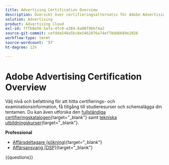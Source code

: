 ```yaml
---
title: Advertising Certification Overview
description: Översikt över certifieringsalternativ för Adobe Advertising
solution: Advertising
product: Advertising Cloud
exl-id: fffb8e56-5afa-4fc0-a384-8a00f96b74a2
source-git-commit: cefdda546e5bc8e5462876a74ef78dd6689e2026
workflow-type: tm+mt
source-wordcount: '57'
ht-degree: 12%

---
```


# Adobe Advertising Certification Overview

Välj nivå och befattning för att hitta certifierings- och examinationsinformation, få tillgång till studieresurser och schemalägga din tentamen. Du kan även utforska den [fullständiga certifieringskatalogen](https://certification.adobe.com/certifications){target="_blank"} samt [tekniska utbildningskurser](https://certification.adobe.com/courses/?/courses){target="_blank"}.

**Professional**

* [Affärsdeltagare (sökning)](https://certification.adobe.com/certification/advertising-search-business-practitioner-professional){target="_blank"} <!--AD0-E501-->
* [Affärsansvarig (DSP)](https://certification.adobe.com/certification/advertising-dsp-business-practitioner-professional){target="_blank"} <!--AD0-E502-->

{{questions}}

